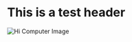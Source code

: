 # This is a test header

![Hi Computer Image](https://th.bing.com/th/id/OIP.DJZApc5iENlKsnUfFwXrxQHaE8?pid=ImgDet&rs=1)
